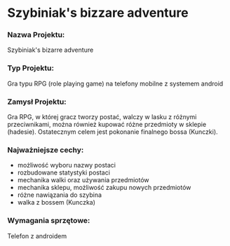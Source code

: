 # Szybiniak's bizzare adventure

### Nazwa Projektu: 

Szybiniak's bizarre adventure

### Typ Projektu: 

Gra typu RPG (role playing game) na telefony mobilne z systemem android

### Zamysł Projektu: 

Gra RPG, w której gracz tworzy postać, walczy w lasku z różnymi przeciwnikami, można również kupować różne przedmioty w sklepie (hadesie). Ostatecznym celem jest pokonanie finalnego bossa (Kunczki).

### Najważniejsze cechy:

- możliwość wyboru nazwy postaci
- rozbudowane statystyki postaci
- mechanika walki oraz używania przedmiotów
- mechanika sklepu, możliwość zakupu nowych przedmiotów
- różne nawiązania do szybina
- walka z bossem (Kunczka)

### Wymagania sprzętowe:

Telefon z androidem
